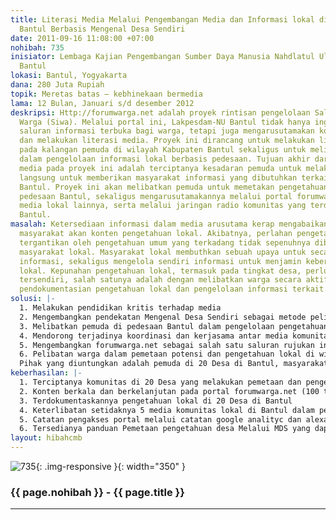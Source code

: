 ```yaml
---
title: Literasi Media Melalui Pengembangan Media dan Informasi lokal di Kalangan Pemuda
  Bantul Berbasis Mengenal Desa Sendiri
date: 2011-09-16 11:08:00 +07:00
nohibah: 735
inisiator: Lembaga Kajian Pengembangan Sumber Daya Manusia Nahdlatul Ulama (LAKPESDAM-NU)
  Bantul
lokasi: Bantul, Yogyakarta
dana: 280 Juta Rupiah
topik: Meretas batas – kebhinekaan bermedia
lama: 12 Bulan, Januari s/d desember 2012
deskripsi: Http://forumwarga.net adalah proyek rintisan pengelolaan Saluran Informasi
  Warga (Siwa). Melalui portal ini, Lakpesdam-NU Bantul tidak hanya ingin memberikan
  saluran informasi terbuka bagi warga, tetapi juga mengarusutamakan konten lokal
  dan melakukan literasi media. Proyek ini dirancang untuk melakukan literasi media
  pada kalangan pemuda di wilayah Kabupaten Bantul sekaligus untuk melibatkan mereka
  dalam pengelolaan informasi lokal berbasis pedesaan. Tujuan akhir dari literasi
  media pada proyek ini adalah terciptanya kesadaran pemuda untuk melakukan tindakan
  langsung untuk memberikan masyarakat informasi yang dibutuhkan terkait dengan wilayah
  Bantul. Proyek ini akan melibatkan pemuda untuk memetakan pengetahuan di wilayah
  pedesaan Bantul, sekaligus mengarusutamakannya melalui portal forumwarga.net dan
  media lokal lainnya, serta melalui jaringan radio komunitas yang terdapat di wilayah
  Bantul.
masalah: Ketersediaan informasi dalam media arusutama kerap mengabaikan kebutuhan
  masyarakat akan konten pengetahuan lokal. Akibatnya, perlahan pengetahuan lokal
  tergantikan oleh pengetahuan umum yang terkadang tidak sepenuhnya dibutuhkan oleh
  masyarakat lokal. Masyarakat lokal membuthkan sebuah upaya untuk secara kritis memilih
  informasi, sekaligus mengelola sendiri informasi untuk menjamin keberadaan pengetahuan
  lokal. Kepunahan pengetahuan lokal, termasuk pada tingkat desa, perlu menjadi perhatian
  tersendiri, salah satunya adalah dengan melibatkan warga secara aktif terlibat dalam
  pendokumentasian pengetahuan lokal dan pengelolaan informasi terkait.
solusi: |-
  1. Melakukan pendidikan kritis terhadap media
  2. Mengembangkan pendekatan Mengenal Desa Sendiri sebagai metode pelibatan masyarakat dalam pengelolaan pengetahuan desa yang dapat digunakan secara lebih luas
  3. Melibatkan pemuda di pedesaan Bantul dalam pengelolaan pengetahuan dan informasi
  4. Mendorong terjadinya koordinasi dan kerjasama antar media komunitas lokal Bantul dalam pengelolaan informasi
  5. Mengembangkan forumwarga.net sebagai salah satu saluran rujukan informasi lokal tentang bantul
  6. Pelibatan warga dalam pemetaan potensi dan pengetahuan lokal di wilayah pedesaan
  Pihak yang diuntungkan adalah pemuda di 20 Desa di Bantul, masyarakat Bantul sebagai penerima manfaat informasi, jaringan media komunitas di Wilayah Bantul, masyarakat pedesaan lain pengguna Metode Mengenal Desa Sendiri, dan pengakses informasi melalui forumwarga.net.
keberhasilan: |-
  1. Terciptanya komunitas di 20 Desa yang melakukan pemetaan dan pengelolaan pengetahuan desa
  2. Konten berkala dan berkelanjutan pada portal forumwarga.net (100 tulisan setiap bulan)
  3. Terdokumentaskannya pengetahuan lokal di 20 Desa di Bantul
  4. Keterlibatan setidaknya 5 media komunitas lokal di Bantul dalam pengelolaan informasi
  5. Catatan pengakses portal melalui catatan google analityc dan alexa
  6. Tersedianya panduan Pemetaan pengetahuan desa Melalui MDS yang dapat digunakan secara lebih luas
layout: hibahcmb
---
```


![735](/static/img/hibahcmb/735.png){: .img-responsive }{: width="350" }

### {{ page.nohibah }} - {{ page.title }}

---
